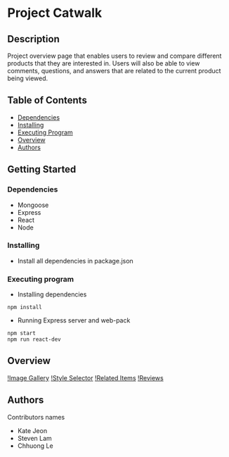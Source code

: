 # Project Catwalk

## Description

Project overview page that enables users to review and compare different products that they are interested in. Users will also be able to view comments, questions, and answers that are related to the current product being viewed.

## Table of Contents

<!--ts-->
* [Dependencies](#Dependencies)
* [Installing](#Installing)
* [Executing Program](#Executing-Program)
* [Overview](#Overview)
* [Authors](#Authors)
<!--te-->

## Getting Started

### Dependencies

* Mongoose
* Express
* React
* Node

### Installing

* Install all dependencies in package.json

### Executing program

* Installing dependencies
```
npm install
```

* Running Express server and web-pack
```
npm start
npm run react-dev
```
## Overview
[!Image Gallery](https://media.giphy.com/media/cTfinp0CcK5dMvWk05/giphy.gif)
[!Style Selector](https://media.giphy.com/media/o7hIkwo2ethgDPMLgB/giphy.gif)
[!Related Items](https://media.giphy.com/media/TJOxGmWQKwZV18rPK3/giphy.gif)
[!Reviews](https://media.giphy.com/media/QLCGHnzVbH20tGTTXF/giphy.gif)


## Authors

Contributors names
* Kate Jeon
* Steven Lam
* Chhuong Le